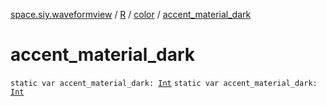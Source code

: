[space.siy.waveformview](../../index.md) / [R](../index.md) / [color](index.md) / [accent_material_dark](./accent_material_dark.md)

# accent_material_dark

`static var accent_material_dark: `[`Int`](https://kotlinlang.org/api/latest/jvm/stdlib/kotlin/-int/index.html)
`static var accent_material_dark: `[`Int`](https://kotlinlang.org/api/latest/jvm/stdlib/kotlin/-int/index.html)